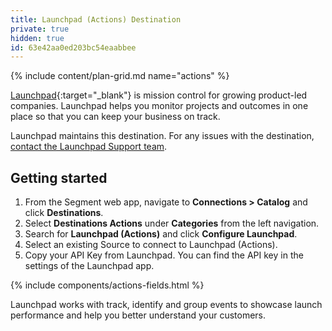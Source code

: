 ```yaml
---
title: Launchpad (Actions) Destination
private: true
hidden: true
id: 63e42aa0ed203bc54eaabbee
---
```



{% include content/plan-grid.md name="actions" %}

[Launchpad](https://www.launchpad.pm/?utm_source=segmentio&utm_medium=docs&utm_campaign=partners){:target="_blank"} is mission control for growing product-led companies. Launchpad helps you monitor projects and outcomes in one place so that you can keep your business on track.


Launchpad maintains this destination. For any issues with the destination, [contact the Launchpad Support team](mailto:support@launchpad.pm).


## Getting started

1. From the Segment web app, navigate to **Connections > Catalog** and click **Destinations**.
2. Select **Destinations Actions** under **Categories** from the left navigation.
3. Search for **Launchpad (Actions)** and click **Configure Launchpad**.
4. Select an existing Source to connect to Launchpad (Actions).
5. Copy your API Key from Launchpad. You can find the API key in the settings of the Launchpad app. 


{% include components/actions-fields.html %}


Launchpad works with track, identify and group events to showcase launch performance and help you better understand your customers.

